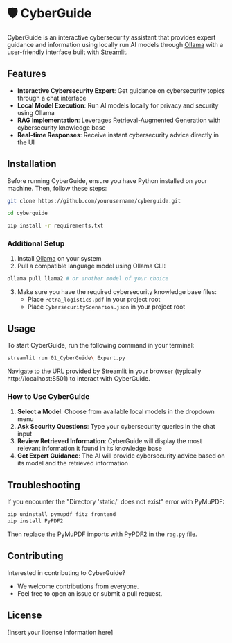 # 🛡️ CyberGuide

CyberGuide is an interactive cybersecurity assistant that provides expert guidance and information using locally run AI models through [Ollama](https://ollama.com/) with a user-friendly interface built with [Streamlit](https://streamlit.io).

## Features

- **Interactive Cybersecurity Expert**: Get guidance on cybersecurity topics through a chat interface
- **Local Model Execution**: Run AI models locally for privacy and security using Ollama
- **RAG Implementation**: Leverages Retrieval-Augmented Generation with cybersecurity knowledge base
- **Real-time Responses**: Receive instant cybersecurity advice directly in the UI

## Installation

Before running CyberGuide, ensure you have Python installed on your machine. Then, follow these steps:

```bash
git clone https://github.com/yourusername/cyberguide.git
```

```bash
cd cyberguide
```

```bash
pip install -r requirements.txt
```

### Additional Setup

1. Install [Ollama](https://ollama.com/) on your system
2. Pull a compatible language model using Ollama CLI:

```bash
ollama pull llama2 # or another model of your choice
```

3. Make sure you have the required cybersecurity knowledge base files:
   - Place `Petra_logistics.pdf` in your project root
   - Place `CybersecurityScenarios.json` in your project root

## Usage

To start CyberGuide, run the following command in your terminal:

```bash
streamlit run 01_CyberGuide\ Expert.py
```

Navigate to the URL provided by Streamlit in your browser (typically http://localhost:8501) to interact with CyberGuide.

### How to Use CyberGuide

1. **Select a Model**: Choose from available local models in the dropdown menu
2. **Ask Security Questions**: Type your cybersecurity queries in the chat input
3. **Review Retrieved Information**: CyberGuide will display the most relevant information it found in its knowledge base
4. **Get Expert Guidance**: The AI will provide cybersecurity advice based on its model and the retrieved information

## Troubleshooting

If you encounter the "Directory 'static/' does not exist" error with PyMuPDF:

```bash
pip uninstall pymupdf fitz frontend
pip install PyPDF2
```

Then replace the PyMuPDF imports with PyPDF2 in the `rag.py` file.

## Contributing

Interested in contributing to CyberGuide?
- We welcome contributions from everyone.
- Feel free to open an issue or submit a pull request.

## License

[Insert your license information here]
